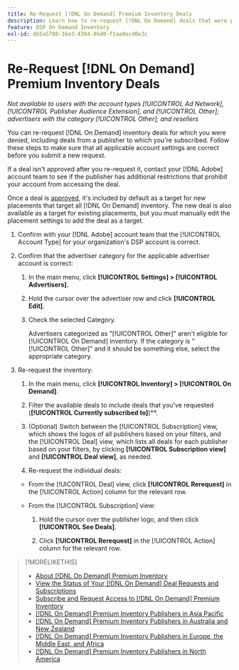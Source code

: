```yaml
---
title: Re-Request [!DNL On Demand] Premium Inventory Deals
description: Learn how to re-request [!DNL On Demand] deals that were previously denied.
feature: DSP On Demand Inventory
exl-id: db5a5708-16e3-4304-8bd0-f1aa8ecd0e3c
---
```

# Re-Request [!DNL On Demand] Premium Inventory Deals

*Not available to users with the account types [!UICONTROL Ad Network], [!UICONTROL Publisher Audience Extension], and [!UICONTROL Other]; advertisers with the category [!UICONTROL Other]; and resellers*

You can re-request [!DNL On Demand] inventory deals for which you were denied, including deals from a publisher to which you're subscribed. Follow these steps to make sure that all applicable account settings are correct before you submit a new request.

If a deal isn't approved after you re-request it, contact your [!DNL Adobe] account team to see if the publisher has additional restrictions that prohibit your account from accessing the deal.

Once a deal is [approved](/help/dsp/inventory/on-demand-inventory-view-status.md), it's included by default as a target for new placements that target all [!DNL On Demand] inventory. The new deal is also available as a target for existing placements, but you must manually edit the placement settings to add the deal as a target.

1. Confirm with your [!DNL Adobe] account team that the [!UICONTROL Account Type] for your organization's DSP account is correct.

1. Confirm that the advertiser category for the applicable advertiser account is correct:

    1. In the main menu, click **[!UICONTROL Settings] > [!UICONTROL Advertisers].**

    1. Hold the cursor over the advertiser row and click **[!UICONTROL Edit]**.

    1. Check the selected Category.
    
       Advertisers categorized as "[!UICONTROL Other]" aren't eligible for [!UICONTROL On Demand] inventory. If the category is "[!UICONTROL Other]" and it should be something else, select the appropriate category<!-- [category](/help/dsp/admin/advertiser-settings.md) -->.

1. Re-request the inventory:

    1. In the main menu, click **[!UICONTROL Inventory] > [!UICONTROL On Demand]**.

    1. Filter the available deals to include deals that you've requested (**[!UICONTROL Currently subscribed to]**)**.

    1. (Optional) Switch between the [!UICONTROL Subscription] view, which shows the logos of all publishers based on your filters, and the [!UICONTROL Deal] view, which lists all deals for each publisher based on your filters, by clicking **[!UICONTROL Subscription view]** and **[!UICONTROL Deal view]**, as needed.

    1. Re-request the individual deals:

      * From the [!UICONTROL Deal] view, click **[!UICONTROL Rerequest]** in the [!UICONTROL Action] column for the relevant row.

      * From the [!UICONTROL Subscription] view:

        1. Hold the cursor over the publisher logo, and then click **[!UICONTROL See Deals]**.

        1. Click **[!UICONTROL Rerequest]** in the [!UICONTROL Action] column for the relevant row.

>[!MORELIKETHIS]
>
>* [About [!DNL On Demand] Premium Inventory](on-demand-inventory-about.md)
>* [View the Status of Your [!DNL On Demand] Deal Requests and Subscriptions](on-demand-inventory-view-status.md)
>* [Subscribe and Request Access to [!DNL On Demand] Premium Inventory](on-demand-inventory-subscribe.md)
>* [[!DNL On Demand] Premium Inventory Publishers in Asia Pacific](on-demand-inventory-publishers-apac.md)
>* [[!DNL On Demand] Premium Inventory Publishers in Australia and New Zealand](on-demand-inventory-publishers-anz.md)
>* [[!DNL On Demand] Premium Inventory Publishers in Europe, the Middle East, and Africa](on-demand-inventory-publishers-emea.md)
>* [[!DNL On Demand] Premium Inventory Publishers in North America](on-demand-inventory-publishers-na.md)
